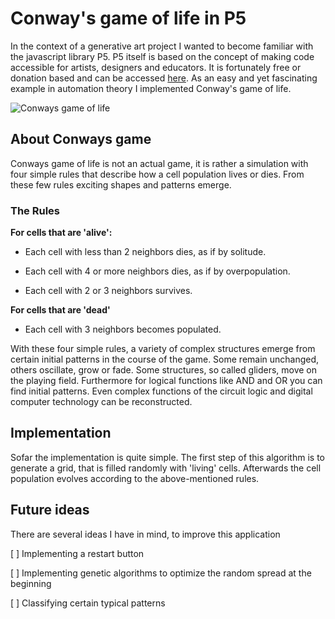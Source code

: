 # Conway's game of life in P5
In the context of a generative art project I wanted to become familiar with the javascript library P5. P5 itself is based on the concept of making code accessible for artists, designers and educators. It is fortunately free or donation based and can be accessed [here](https://p5js.org/).
As an easy and yet fascinating example in automation theory I implemented Conway's game of life. 


![Conways game of life](https://i.imgur.com/74rkACf.gif)

## About Conways game
Conways game of life is not an actual game, it is rather a simulation with four simple rules that describe how a cell population lives or dies. From these few rules exciting shapes and patterns emerge.

### The Rules

**For cells that are 'alive':**

- Each cell with less than 2 neighbors dies, as if by solitude.

- Each cell with 4 or more neighbors dies, as if by overpopulation.

- Each cell with 2 or 3 neighbors survives.

**For cells that are 'dead'**

- Each cell with 3 neighbors becomes populated.

With these four simple rules, a variety of complex structures emerge from certain initial patterns in the course of the game. Some remain unchanged, others oscillate, grow or fade. Some structures, so called gliders, move on the playing field. Furthermore for logical functions like AND and OR you can find initial patterns.  Even complex functions of the circuit logic and digital computer technology can be reconstructed.

## Implementation

Sofar the implementation is quite simple. The first step of this algorithm is to generate a grid, that is filled randomly with 'living' cells. Afterwards the cell population evolves according to the above-mentioned rules.  

## Future ideas

There are several ideas I have in mind, to improve this application

[ ] Implementing a restart button 

[ ] Implementing genetic algorithms to optimize the random spread at the beginning

[ ] Classifying certain typical patterns

